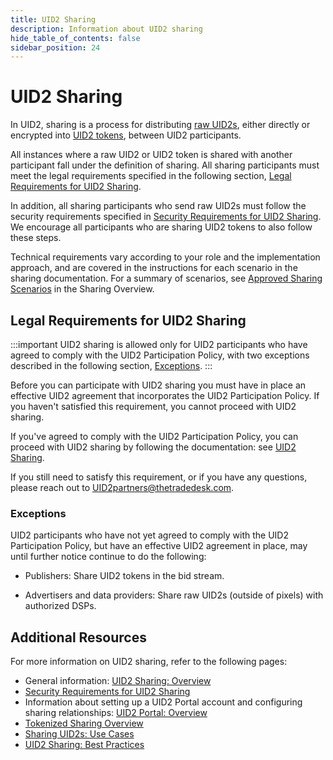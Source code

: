 ```yaml
---
title: UID2 Sharing
description: Information about UID2 sharing
hide_table_of_contents: false
sidebar_position: 24
---
```


# UID2 Sharing

In UID2, sharing is a process for distributing [raw UID2s](../ref-info/glossary-uid.md#gl-raw-uid2), either directly or encrypted into [UID2 tokens](../ref-info/glossary-uid.md#gl-raw-uid2), between UID2 participants.

All instances where a raw UID2 or UID2 token is shared with another participant fall under the definition of sharing. All sharing participants must meet the legal requirements specified in the following section, [Legal Requirements for UID2 Sharing](#legal-requirements-for-uid2-sharing).

In addition, all sharing participants who send raw UID2s must follow the security requirements specified in [Security Requirements for UID2 Sharing](../sharing/sharing-security). We encourage all participants who are sharing UID2 tokens to also follow these steps.

Technical requirements vary according to your role and the implementation approach, and are covered in the instructions for each scenario in the sharing documentation. For a summary of scenarios, see [Approved Sharing Scenarios](sharing/sharing-overview.md#approved-sharing-scenarios) in the Sharing Overview.

## Legal Requirements for UID2 Sharing

:::important
UID2 sharing is allowed only for UID2 participants who have agreed to comply with the UID2 Participation Policy, with two exceptions described in the following section, [Exceptions](#exceptions). 
:::

Before you can participate with UID2 sharing you must have in place an effective UID2 agreement that incorporates the UID2 Participation Policy. If you haven't satisfied this requirement, you cannot proceed with UID2 sharing.

If you've agreed to comply with the UID2 Participation Policy, you can proceed with UID2 sharing by following the documentation: see [UID2 Sharing](/docs/category/uid2-sharing).

If you still need to satisfy this requirement, or if you have any questions, please reach out to [UID2partners@thetradedesk.com](mailto:UID2partners@thetradedesk.com).

### Exceptions

UID2 participants who have not yet agreed to comply with the UID2 Participation Policy, but have an effective UID2 agreement in place, may until further notice continue to do the following:

- Publishers: Share UID2 tokens in the bid stream.

- Advertisers and data providers: Share raw UID2s (outside of pixels) with authorized DSPs.

## Additional Resources

For more information on UID2 sharing, refer to the following pages:

- General information: [UID2 Sharing: Overview](../sharing/sharing-overview.md)
- [Security Requirements for UID2 Sharing](../sharing/sharing-security)
- Information about setting up a UID2 Portal account and configuring sharing relationships: [UID2 Portal: Overview](../portal/portal-overview.md)
- [Tokenized Sharing Overview](../sharing/sharing-tokenized-overview.md)
- [Sharing UID2s: Use Cases](../sharing/sharing-use-cases.md)
- [UID2 Sharing: Best Practices](../sharing/sharing-best-practices.md)
